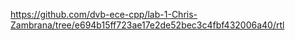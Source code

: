 https://github.com/dvb-ece-cpp/lab-1-Chris-Zambrana/tree/e694b15ff723ae17e2de52bec3c4fbf432006a40/rtl
